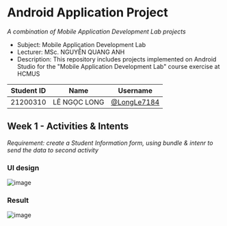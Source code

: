 # Android Application Project
_A combination of Mobile Application Development Lab projects_
- Subject: Mobile Application Development Lab
- Lecturer: MSc. NGUYỄN QUANG ANH
- Description: This repository includes projects implemented on Android Studio for the "Mobile Application Development Lab" course exercise at HCMUS

| Student ID | Name           | Username                                     |
|------------|----------------|----------------------------------------------|
| 21200310   | LÊ NGỌC LONG   | [@LongLe7184](https://github.com/LongLe7184) |

## Week 1 - Activities & Intents
_Requirement: create a Student Information form, using bundle & intenr to send the data to second activity_

### UI design
![image](https://github.com/user-attachments/assets/505bb2b8-e750-42e4-a476-a20e0a059fed)

### Result
![image](https://github.com/user-attachments/assets/a745cbf6-c6af-4692-bfcb-9059d2e2ef05)
